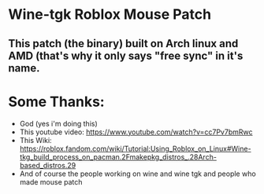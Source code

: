 # Wine-tgk Roblox Mouse Patch

## This patch (the binary) built on Arch linux and AMD (that's why it only says "free sync" in it's name.


# Some Thanks:
* God (yes i'm doing this)
* This youtube video: https://www.youtube.com/watch?v=cc7Pv7bmRwc
* This Wiki: https://roblox.fandom.com/wiki/Tutorial:Using_Roblox_on_Linux#Wine-tkg_build_process_on_pacman.2Fmakepkg_distros_.28Arch-based_distros.29
* And of course the people working on wine and wine tgk and people who made mouse patch
